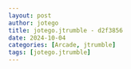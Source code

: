 ```yaml
---
layout: post
author: jotego
title: jotego.jtrumble - d2f3856
date: 2024-10-04
categories: [Arcade, jtrumble]
tags: [jotego.jtrumble]
---
```


